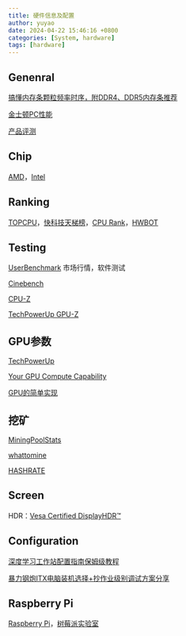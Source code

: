 ```yaml
---
title: 硬件信息及配置
author: yuyao
date: 2024-04-22 15:46:16 +0800 
categories: [System, hardware]
tags: [hardware]
---
```


## Genenral

[搞懂内存条颗粒频率时序，附DDR4、DDR5内存条推荐](https://www.zhihu.com/tardis/zm/art/225796443)

[金士顿PC性能](https://www.kingston.com/cn/blog/pc-performance)

[产品评测](https://www.chiphell.com/)

## Chip

[AMD](https://www.amd.com/en.html)，[Intel](https://ark.intel.com/content/www/us/en/ark.html)

## Ranking

[TOPCPU](https://www.topcpu.net/)，[快科技天梯榜](https://rank.kkj.cn/)，[CPU Rank](https://topic.expreview.com/CPU/)，[HWBOT](https://hwbot.org/)

## Testing

[UserBenchmark](https://www.userbenchmark.com/) 市场行情，软件测试

[Cinebench](https://www.maxon.net/en/cinebench)

[CPU-Z](https://www.cpuid.com/softwares/cpu-z.html)

[TechPowerUp GPU-Z](https://www.techpowerup.com/download/gpu-z/)

## GPU参数

[TechPowerUp](https://www.techpowerup.com/)

[Your GPU Compute Capability](https://developer.nvidia.com/cuda-gpus)

[GPU的简单实现](https://github.com/adam-maj/tiny-gpu)

## 挖矿

[MiningPoolStats](https://miningpoolstats.stream/)

[whattomine](https://whattomine.com/)

[HASHRATE](https://hashrate.no/)

## Screen

HDR：[Vesa Certified DisplayHDR™](https://displayhdr.org/)


## Configuration

[深度学习工作站配置指南保姆级教程](https://www.cvmart.net/community/detail/3940)

[暴力钢炮ITX电脑装机选择+抄作业级别调试方案分享](https://sspai.com/post/82449)

## Raspberry Pi

[Raspberry Pi](https://www.raspberrypi.com/)，[树莓派实验室](https://shumeipai.nxez.com/)